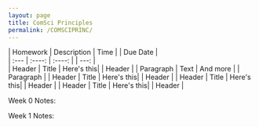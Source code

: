 ```yaml
---
layout: page
title: ComSci Principles
permalink: /COMSCIPRINC/
---
```

| Homework    | Description |    Time    |  | Due Date  |   
| :---        |    :----:   |     :----: |  |   ---:    |  
| Header      | Title       | Here's this|  | Header    | 
| Paragraph   | Text        | And more   |  | Paragraph | 
| Header      | Title       | Here's this|  | Header    |
| Header      | Title       | Here's this|  | Header    |
| Header      | Title       | Here's this|  | Header    |


Week 0 Notes:


Week 1 Notes:
